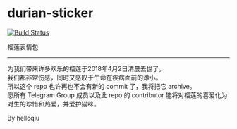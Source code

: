 # durian-sticker
[![Build Status](https://travis-ci.org/CatDurian/durian-sticker.svg?branch=master)](https://travis-ci.org/CatDurian/durian-sticker)

榴莲表情包

---

为我们带来许多欢乐的榴莲于2018年4月2日清晨去世了。  
我们都非常伤感，同时又感叹于生命在疾病面前的渺小。  
所以这个 repo 也许再也不会有新的 commit 了，我将把它 archive。  
愿所有 Telegram Group 成员以及此 repo 的 contributor 能将对榴莲的喜爱化为对生的珍惜和热爱，并爱护猫咪。  

By helloqiu
